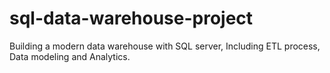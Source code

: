 # sql-data-warehouse-project
Building a modern data warehouse with SQL server, Including ETL process, Data modeling and Analytics.
